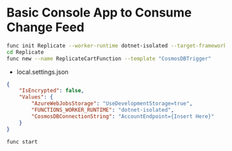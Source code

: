 # Basic Console App to Consume Change Feed


```bash
func init Replicate --worker-runtime dotnet-isolated --target-framework net8.0
cd Replicate
func new --name ReplicateCartFunction --template "CosmosDBTrigger"
```

* local.settings.json

```json
{
    "IsEncrypted": false,
    "Values": {
        "AzureWebJobsStorage": "UseDevelopmentStorage=true",
        "FUNCTIONS_WORKER_RUNTIME": "dotnet-isolated",
        "CosmosDBConnectionString": "AccountEndpoint={Insert Here}"
    }
}
```

```bash
func start
```